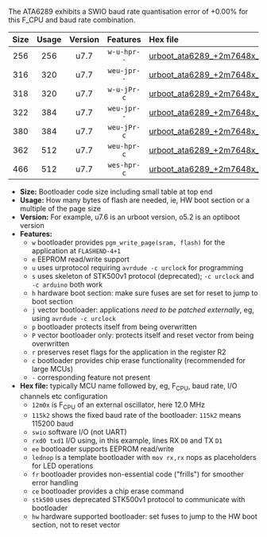 The ATA6289 exhibits a SWIO baud rate quantisation error of +0.00% for this F_CPU and baud rate combination.

|Size|Usage|Version|Features|Hex file|
|:-:|:-:|:-:|:-:|:--|
|256|256|u7.7|`w-u-hpr--`|[urboot_ata6289_+2m7648x_+++7k2_swio_rxb0_txb1_lednop_hw.hex](https://raw.githubusercontent.com/stefanrueger/urboot.hex/main/mcus/ata6289/external_oscillator/fcpu_+2m7648x/br_+++7k2/urboot_ata6289_+2m7648x_+++7k2_swio_rxb0_txb1_lednop_hw.hex)|
|316|320|u7.7|`weu-jpr--`|[urboot_ata6289_+2m7648x_+++7k2_swio_rxb0_txb1_ee.hex](https://raw.githubusercontent.com/stefanrueger/urboot.hex/main/mcus/ata6289/external_oscillator/fcpu_+2m7648x/br_+++7k2/urboot_ata6289_+2m7648x_+++7k2_swio_rxb0_txb1_ee.hex)|
|318|320|u7.7|`w-u-jPr-c`|[urboot_ata6289_+2m7648x_+++7k2_swio_rxb0_txb1_lednop_fr_ce.hex](https://raw.githubusercontent.com/stefanrueger/urboot.hex/main/mcus/ata6289/external_oscillator/fcpu_+2m7648x/br_+++7k2/urboot_ata6289_+2m7648x_+++7k2_swio_rxb0_txb1_lednop_fr_ce.hex)|
|322|384|u7.7|`weu-jpr--`|[urboot_ata6289_+2m7648x_+++7k2_swio_rxb0_txb1_ee_lednop.hex](https://raw.githubusercontent.com/stefanrueger/urboot.hex/main/mcus/ata6289/external_oscillator/fcpu_+2m7648x/br_+++7k2/urboot_ata6289_+2m7648x_+++7k2_swio_rxb0_txb1_ee_lednop.hex)|
|380|384|u7.7|`weu-jPr-c`|[urboot_ata6289_+2m7648x_+++7k2_swio_rxb0_txb1_ee_lednop_fr_ce.hex](https://raw.githubusercontent.com/stefanrueger/urboot.hex/main/mcus/ata6289/external_oscillator/fcpu_+2m7648x/br_+++7k2/urboot_ata6289_+2m7648x_+++7k2_swio_rxb0_txb1_ee_lednop_fr_ce.hex)|
|362|512|u7.7|`weu-hpr-c`|[urboot_ata6289_+2m7648x_+++7k2_swio_rxb0_txb1_ee_lednop_fr_ce_hw.hex](https://raw.githubusercontent.com/stefanrueger/urboot.hex/main/mcus/ata6289/external_oscillator/fcpu_+2m7648x/br_+++7k2/urboot_ata6289_+2m7648x_+++7k2_swio_rxb0_txb1_ee_lednop_fr_ce_hw.hex)|
|466|512|u7.7|`wes-hpr-c`|[urboot_ata6289_+2m7648x_+++7k2_swio_rxb0_txb1_ee_lednop_fr_ce_stk500_hw.hex](https://raw.githubusercontent.com/stefanrueger/urboot.hex/main/mcus/ata6289/external_oscillator/fcpu_+2m7648x/br_+++7k2/urboot_ata6289_+2m7648x_+++7k2_swio_rxb0_txb1_ee_lednop_fr_ce_stk500_hw.hex)|

- **Size:** Bootloader code size including small table at top end
- **Usage:** How many bytes of flash are needed, ie, HW boot section or a multiple of the page size
- **Version:** For example, u7.6 is an urboot version, o5.2 is an optiboot version
- **Features:**
  + `w` bootloader provides `pgm_write_page(sram, flash)` for the application at `FLASHEND-4+1`
  + `e` EEPROM read/write support
  + `u` uses urprotocol requiring `avrdude -c urclock` for programming
  + `s` uses skeleton of STK500v1 protocol (deprecated); `-c urclock` and `-c arduino` both work
  + `h` hardware boot section: make sure fuses are set for reset to jump to boot section
  + `j` vector bootloader: applications *need to be patched externally*, eg, using `avrdude -c urclock`
  + `p` bootloader protects itself from being overwritten
  + `P` vector bootloader only: protects itself and reset vector from being overwritten
  + `r` preserves reset flags for the application in the register R2
  + `c` bootloader provides chip erase functionality (recommended for large MCUs)
  + `-` corresponding feature not present
- **Hex file:** typically MCU name followed by, eg, F<sub>CPU</sub>, baud rate, I/O channels etc configuration
  + `12m0x` is F<sub>CPU</sub> of an external oscillator, here 12.0 MHz
  + `115k2` shows the fixed baud rate of the bootloader: `115k2` means 115200 baud
  + `swio` software I/O (not UART)
  + `rxd0 txd1` I/O using, in this example, lines RX `D0` and TX `D1`
  + `ee` bootloader supports EEPROM read/write
  + `lednop` is a template bootloader with `mov rx,rx` nops as placeholders for LED operations
  + `fr` bootloader provides non-essential code ("frills") for smoother error handling
  + `ce` bootloader provides a chip erase command
  + `stk500` uses deprecated STK500v1 protocol to communicate with bootloader
  + `hw` hardware supported bootloader: set fuses to jump to the HW boot section, not to reset vector
